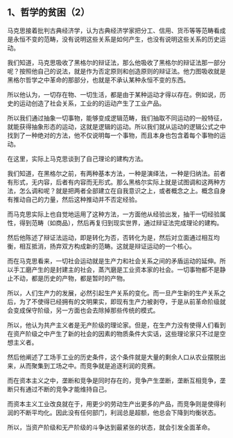 <h2>1、哲学的贫困（2）</h2><p data-pid="F8Twi4Cy">马克思接着批判古典经济学，认为古典经济学家把分工、信用、货币等等范畴看成是永恒不变的范畴，没有说明这些关系是如何产生，也没有说明这些关系的历史运动。</p><p data-pid="Y6wUAqI2">我们知道，马克思吸收了黑格尔的辩证法，那么他吸收了黑格尔的辩证法那一部分呢？按照他自己的说法，就是作为否定原则和创造原则的辩证法。他力图吸收就是黑格尔哲学之中革命的那部分，也就是不承认某种永恒不变的东西。</p><p data-pid="7EU-iUhB">所以他认为，一切存在物、一切生活，都是由于某种运动才得以存在。例如说，历史的运动创造了社会关系，工业的的运动产生了工业产品。</p><p data-pid="90U8vt9r">所以我们通过抽象一切事物，能够变成逻辑范畴，我们抽取不同运动的一般特征，就能获得抽象形态的运动，这就是逻辑的运动。所以我们就从运动的逻辑公式之中找到了一种绝对的方法，他不仅说明每一个事物，而且本身也包含着每个事物的运动。</p><p data-pid="skSUkhgQ">在这里，实际上马克思谈到了自己理论的建构方法。</p><p data-pid="R22E2Dsz">我们知道，在黑格尔之前，有两种基本方法，一种是演绎法，一种是归纳法。前者有形式，无内容，后者有内容而无形式。那么黑格尔实际上就是试图调和这两种方法，怎么调和呢？就是把两者全部建立在自我意识之上，或者概念之上。概念自身有推动自己的力量，然后这种推动并不否定经验。</p><p data-pid="Wf721LCp">而马克思实际上也自觉地运用了这种方法，一方面他从经验出发，抽干一切经验属性，得到范畴（如商品），然后再复归到现实世界，通过辩证法完成理论的建构。</p><p data-pid="z_nK-y_f">然后他陈述了辩证法运动，即是转化为否，否转化为是，然后对立面通过相互均衡，相互抵消，扬弃双方构成新的范畴。这就是辩证运动的一个核心。</p><p data-pid="gYggNGM4">而在马克思看来，一切社会运动就是生产力和社会关系之间的矛盾运动的延伸。所以手工磨产生的是封建主的社会，蒸汽磨是工业资本家的社会。一切事物都不是静止不动，都是历史的产物，都是暂时的产物。</p><p data-pid="23ebL835">所以，人们生产力的发展，必然引起生产关系的变化。而一旦产生新的生产关系之后，为了不使得已经拥有的文明果实，即现有生产力被剥夺，于是从前革命阶级就会变成保守阶级，另一方面也会去除掉那些传统的模式。</p><p data-pid="UHwHIdGQ">所以，他认为共产主义者是无产阶级的理论家。但是，在生产力没有使得人们看到在资产阶级之中产生了新的社会的因素的物质条件大实话，这些理论家只不过是空想主义者。</p><p data-pid="U2nyclfm">然后他阐述了工场手工业的历史条件，这个条件就是大量的剩余人口从农业摆脱出来，从而聚集到工场之中。而竞争就是追逐利润的竞赛。</p><p data-pid="tJNaikoo">而在资本主义之中，垄断和竞争是同时存在的，竞争产生垄断，垄断互相竞争，垄断只有通过不断的竞争才能维持自己。</p><p data-pid="_Fe8vZ-3">而资本主义工业改良就在于，用更少的劳动生产出更多的产品，而竞争则是使得利润的不断平均化。因此没有任何部门，利润总是超额，他总会下降到均衡状态。</p><p data-pid="oUH4Jzdz">所以，当资产阶级和无产阶级的斗争达到最紧张的状态，就会引发全面革命。</p><p></p>